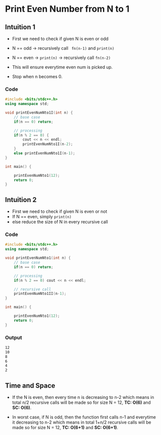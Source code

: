 # Print Even Number from N to 1

## Intuition 1
- First we need to check if given N is even or odd
- N == odd -> recursively call ``` fn(n-1)``` and ```print(n)```
- N == even -> ```print(n)``` -> recursively call ```fn(n-2)```

- This will ensure everytime even num is picked up.
- Stop when n becomes 0.

### Code
```cpp
#include <bits/stdc++.h>
using namespace std;

void printEvenNumNto1I(int n) {
    // base case
    if(n == 0) return;

    // processing
    if(n % 2 == 0) {
        cout << n << endl;
        printEvenNumNto1I(n-2);
    }
    else printEvenNumNto1I(n-1);
}

int main() {

    printEvenNumNto1(12);
    return 0;
}
```

## Intuition 2
- First we need to check if given N is even or not
- If N == even, simply ```print(n)```
- else reduce the size of N in every recursive call

### Code
```cpp
#include <bits/stdc++.h>
using namespace std;

void printEvenNumNto1(int n) {
    // base case
    if(n == 0) return;

    // processing    
    if(n % 2 == 0) cout << n << endl;

    // recursive call
    printEvenNumNto1II(n-1);
}

int main() {

    printEvenNumNto1(12);
    return 0;
}
```

### Output

```bash
12
10
8
6
4
2
```

## Time and Space
- If the N is even, then every time n is decreasing to n-2 which means in total n/2 recursive calls will be made so for size N = 12, **TC: O(6)** and **SC: O(6)**.

- In worst case, if N is odd, then the function first calls n-1 and everytime it decreasing to n-2 which means in total 1+n/2 recursive calls will be made so for size N = 12, **TC: O(6+1)** and **SC: O(6+1)**.